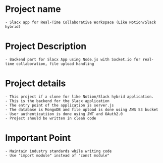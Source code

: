 # Project name 
    - Slacx app for Real-Time Collaborative Workspace (Like Notion/Slack hybrid)

# Project Description
    - Backend part for Slacx App using Node.js with Socket.io for real-time collaboration, file upload handling

# Project details
    - This project if a clone for like Notion/Slack hybrid application.
    - This is the backend for the Slacx application
    - The entry point of the application is server.js
    - The database is MongoDB and file upload is done using AWS S3 bucket
    - User authenticatiion is done using JWT and OAuth2.0
    - Project should be written in clean code

# Important Point
    - Maintain industry standards while writing code
    - Use "import module" instead of "const module"